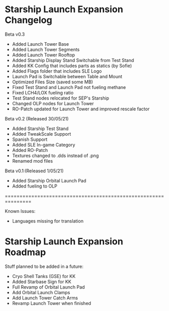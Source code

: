 Starship Launch Expansion Changelog
================================================================
Beta v0.3
- Added Launch Tower Base
- Added Launch Tower Segments
- Added Launch Tower Rooftop
- Added Starship Display Stand Switchable from Test Stand
- Added KK Config that includes parts as statics (by Sofie)
- Added Flags folder that includes SLE Logo
- Launch Pad is Switchable between Table and Mount
- Optimized Files Size (saved some MB)
- Fixed Test Stand and Launch Pad not fueling methane
- Fixed LCH4/LOX fueling ratio
- Test Stand nodes relocated for SEP's Starship
- Changed OLP nodes for Launch Tower
- RO-Patch updated for Launch Tower and improved rescale factor

Beta v0.2 (Released 30/05/21)
- Added Starship Test Stand
- Added TweakScale Support
- Spanish Support
- Added SLE In-game Category
- Added RO-Patch
- Textures changed to .dds instead of .png
- Renamed mod files

Beta v0.1:(Released 1/05/21)
- Added Starship Orbital Launch Pad
- Added fueling to OLP

===============================================================

Known Issues:
- Languages missing for translation


Starship Launch Expansion Roadmap
================================================================
Stuff planned to be added in a future:
- Cryo Shell Tanks (GSE) for KK
- Added Starbase Sign for KK
- Full Revamp of Orbital Launch Pad
- Add Orbital Launch Clamps
- Add Launch Tower Catch Arms
- Revamp Launch Tower when finished


